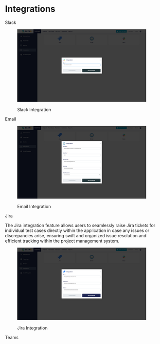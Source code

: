 # Integrations

Slack

<figure><img src="../../.gitbook/assets/Screenshot (460).png" alt=""><figcaption><p>Slack Integration</p></figcaption></figure>



Email

<figure><img src="../../.gitbook/assets/Screenshot (457).png" alt=""><figcaption><p>Email Integration</p></figcaption></figure>



Jira

The Jira integration feature allows users to seamlessly raise Jira tickets for individual test cases directly within the application in case any issues or discrepancies arise, ensuring swift and organized issue resolution and efficient tracking within the project management system.

<figure><img src="../../.gitbook/assets/Screenshot (459).png" alt=""><figcaption><p>Jira Integration</p></figcaption></figure>

Teams




